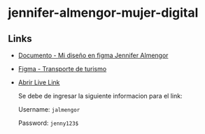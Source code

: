 # jennifer-almengor-mujer-digital

## Links

* [Documento - Mi diseño en figma Jennifer Almengor](documentacion/Mi%20diseño%20en%20figma%20Jennifer%20Almengor.pdf)
* [Figma - Transporte de turismo](documentacion/transporte%20de%20turismo.pdf)
* [Abrir Live Link](https://awesome-way.localsite.io)

  Se debe de ingresar la siguiente informacion para el link:
  
    Username: `jalmengor`
    
    Password: `jenny123$`
